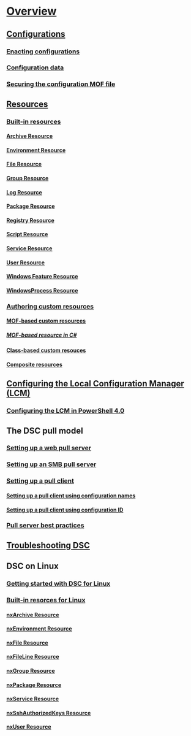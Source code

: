# [Overview](overview.md)

## [Configurations](configurations.md)
### [Enacting configurations](enactingConfigurations.md)
### [Configuration data](configData.md)
### [Securing the configuration MOF file](secureMOF.md)

## [Resources](resources.md)
### [Built-in resources](builtInResource.md)
#### [Archive Resource](archiveResource.md)
#### [Environment Resource](environmentResource.md)
#### [File Resource](fileResource.md)
#### [Group Resource](groupResource.md)
#### [Log Resource](logResource.md)
#### [Package Resource](packageResource.md)
#### [Registry Resource](registryResource.md)
#### [Script Resource](scriptResource.md)
#### [Service Resource](serviceResource.md)
#### [User Resource](userResource.md)
#### [Windows Feature Resource](windowsfeatureResource.md)
#### [WindowsProcess Resource](windowsProcessResource.md)
### [Authoring custom resources](authoringResource.md) 
#### [MOF-based custom resources](authoringResourceMOF.md)
##### [MOF-based resource in C#](authoringResourceMofCS.md)
#### [Class-based custom resouces](authoringResourceClass.md)
#### [Composite resources](authoringResourceComposite.md)

## [Configuring the Local Configuration Manager (LCM)](metaConfig.md)
### [Configuring the LCM in PowerShell 4.0](metaConfig4.md)

## The DSC pull model
### [Setting up a web pull server](pullServer.md)
### [Setting up an SMB pull server](pullServerSMB.md)
### [Setting up a pull client](pullClient.md)
#### [Setting up a pull client using configuration names](pullClientConfigNames.md)
#### [Setting up a pull client using configuration ID](pullClientConfigID)
### [Pull server best practices](secureServer.md)

## [Troubleshooting DSC](troubleshooting.md)

## DSC on Linux
### [Getting started with DSC for Linux](lnxGettingStarted.md)
### [Built-in resorces for Linux](lnxBuiltInResources.md)
#### [nxArchive Resource](lnxArchiveResource.md)
#### [nxEnvironment Resource](lnxEnvironmentResource.md)
#### [nxFile Resource](lnxFileResource.md)
#### [nxFileLine Resource](lnxFileLineResource.md)
#### [nxGroup Resource](lnxGroupResource.md)
#### [nxPackage Resource](lnxPackageResource.md)
#### [nxService Resource](lnxServiceResource.md)
#### [nxSshAuthorizedKeys Resource](lnxSshAuthorizedKeysResource.md)
#### [nxUser Resource](lnxUserResource.md)
